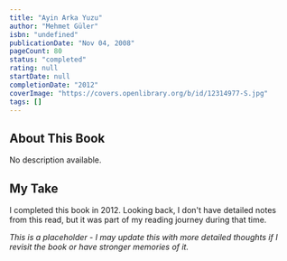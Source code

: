 ```yaml
---
title: "Ayin Arka Yuzu"
author: "Mehmet Güler"
isbn: "undefined"
publicationDate: "Nov 04, 2008"
pageCount: 80
status: "completed"
rating: null
startDate: null
completionDate: "2012"
coverImage: "https://covers.openlibrary.org/b/id/12314977-S.jpg"
tags: []
---
```


## About This Book

No description available.

## My Take

I completed this book in 2012. Looking back, I don't have detailed notes from this read, but it was part of my reading journey during that time.

*This is a placeholder - I may update this with more detailed thoughts if I revisit the book or have stronger memories of it.*
